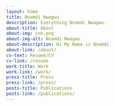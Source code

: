 ```yaml
---
layout: home
title: Nnamdi Nwagwu
description: Everything Nnamdi Nwagwu.
about-title: About
about-img: cnn.png
about-img-alt: Nnamdi Nwagwu
about-description: Hi My Name is Nnamdi 
about-link: /about/
cv-text: Resumé/CV
cv-link: /resume
work-title: Work
work-link: /work/
press-title: Press
press-link: /press/
posts-title: Publications
posts-link: /publications/
---
```

